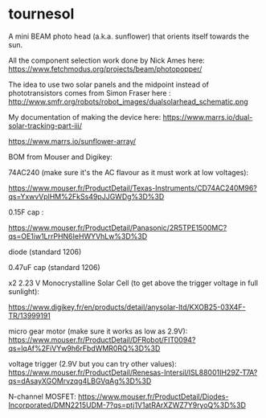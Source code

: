 # tournesol

A mini BEAM photo head (a.k.a. sunflower) that orients itself towards the sun. 

All the component selection work done by Nick Ames here: https://www.fetchmodus.org/projects/beam/photopopper/ 

The idea to use two solar panels and the midpoint instead of phototransistors comes from Simon Fraser here : http://www.smfr.org/robots/robot_images/dualsolarhead_schematic.png

My documentation of making the device here: 
https://www.marrs.io/dual-solar-tracking-part-iii/

https://www.marrs.io/sunflower-array/

BOM from Mouser and Digikey: 

74AC240 (make sure it's the AC flavour as it must work at low voltages): 

https://www.mouser.fr/ProductDetail/Texas-Instruments/CD74AC240M96?qs=YxwvVplHM%2FkSs49pJJGWDg%3D%3D

0.15F cap :

https://www.mouser.fr/ProductDetail/Panasonic/2R5TPE1500MC?qs=OE1iw1LrrPHN6IeHWYVhLw%3D%3D

diode (standard 1206)

0.47uF cap (standard 1206)

x2 2.23 V Monocrystalline Solar Cell (to get above the trigger voltage in full sunlight):

https://www.digikey.fr/en/products/detail/anysolar-ltd/KXOB25-03X4F-TR/13999191

micro gear motor (make sure it works as low as 2.9V): https://www.mouser.fr/ProductDetail/DFRobot/FIT0094?qs=lqAf%2FiVYw9h6rFbdWMR0RQ%3D%3D

voltage trigger (2.9V but you can try other values): https://www.mouser.fr/ProductDetail/Renesas-Intersil/ISL88001IH29Z-T7A?qs=dAsayXGOMrvzqg4LBGVqAg%3D%3D

N-channel MOSFET: https://www.mouser.fr/ProductDetail/Diodes-Incorporated/DMN2215UDM-7?qs=ptj1V1atRArXZWZ7Y9ryoQ%3D%3D
